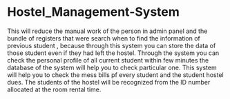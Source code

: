 # Hostel_Management-System
This will reduce the manual work of the person in admin panel and the bundle of registers that were search when to find the information of previous student , because through this system you can store the data of those student even if they had left the hostel. Through the system you can check the personal profile of all current student within few minutes the database of the system will help you to check particular one. This system will help you to check the mess bills pf every student and the student hostel dues. The students of the hostel will be recognized from the ID number allocated at the room rental time.
